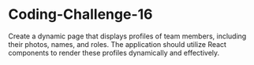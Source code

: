 # Coding-Challenge-16
Create a dynamic page that displays profiles of team members, including their photos, names, and roles.
The application should utilize React components to render these profiles dynamically and effectively.
